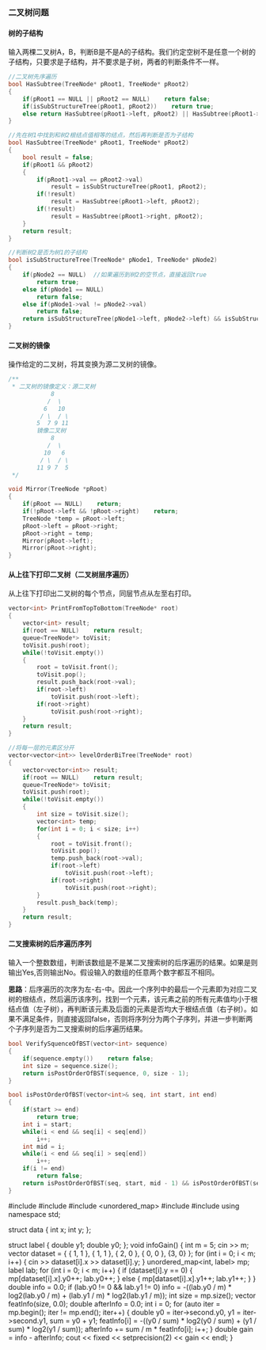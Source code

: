 ### 二叉树问题

#### 树的子结构
输入两棵二叉树A，B，判断B是不是A的子结构。我们约定空树不是任意一个树的子结构，只要求是子结构，并不要求是子树，两者的判断条件不一样。
```cpp
//二叉树先序遍历
bool HasSubtree(TreeNode* pRoot1, TreeNode* pRoot2)
{
    if(pRoot1 == NULL || pRoot2 == NULL)    return false;
    if(isSubStructureTree(pRoot1, pRoot2))    return true;
    else return HasSubtree(pRoot1->left, pRoot2) || HasSubtree(pRoot1->right, pRoot2);
}

//先在树1中找到和树2根结点值相等的结点，然后再判断是否为子结构
bool HasSubtree(TreeNode* pRoot1, TreeNode* pRoot2)
{
    bool result = false;
    if(pRoot1 && pRoot2)
    {
        if(pRoot1->val == pRoot2->val)
            result = isSubStructureTree(pRoot1, pRoot2);
        if(!result)
            result = HasSubtree(pRoot1->left, pRoot2);
        if(!result)
            result = HasSubtree(pRoot1->right, pRoot2);
    }
    return result;
}

//判断树2是否为树1的子结构
bool isSubStructureTree(TreeNode* pNode1, TreeNode* pNode2)
{
    if(pNode2 == NULL)  //如果遍历到树2的空节点，直接返回true
        return true;
    else if(pNode1 == NULL)
        return false;
    else if(pNode1->val != pNode2->val)
        return false;
    return isSubStructureTree(pNode1->left, pNode2->left) && isSubStructureTree(pNode1->right, pNode2->right);
}
```

#### 二叉树的镜像
操作给定的二叉树，将其变换为源二叉树的镜像。

```cpp
/**
 * 二叉树的镜像定义：源二叉树   
    	    8  
    	   /  \  
    	  6   10  
    	 / \  / \
    	5  7 9 11
    	镜像二叉树
    	    8
    	   /  \
    	  10   6
    	 / \  / \
    	11 9 7  5 
 */

void Mirror(TreeNode *pRoot) 
{
    if(pRoot == NULL)    return;
    if(!pRoot->left && !pRoot->right)    return;
    TreeNode *temp = pRoot->left;
    pRoot->left = pRoot->right;
    pRoot->right = temp;
    Mirror(pRoot->left);
    Mirror(pRoot->right);
}
```

#### 从上往下打印二叉树（二叉树层序遍历）
从上往下打印出二叉树的每个节点，同层节点从左至右打印。
```cpp
vector<int> PrintFromTopToBottom(TreeNode* root) 
{
    vector<int> result;
    if(root == NULL)    return result;
    queue<TreeNode*> toVisit;
    toVisit.push(root);
    while(!toVisit.empty())
    {
        root = toVisit.front();
        toVisit.pop();
        result.push_back(root->val);
        if(root->left)
            toVisit.push(root->left);
        if(root->right)
            toVisit.push(root->right);
    }
    return result;
}

//将每一层的元素区分开
vector<vector<int>> levelOrderBiTree(TreeNode* root)
{
    vector<vector<int>> result;
    if(root == NULL)    return result;
    queue<TreeNode*> toVisit;
    toVisit.push(root);
    while(!toVisit.empty())
    {
        int size = toVisit.size();
        vector<int> temp;
        for(int i = 0; i < size; i++)
        {
            root = toVisit.front();
            toVisit.pop();
            temp.push_back(root->val);
            if(root->left)
                toVisit.push(root->left);
            if(root->right)
                toVisit.push(root->right);
        }
        result.push_back(temp);
    }
    return result;
}
```

#### 二叉搜索树的后序遍历序列
输入一个整数数组，判断该数组是不是某二叉搜索树的后序遍历的结果。如果是则输出Yes,否则输出No。假设输入的数组的任意两个数字都互不相同。

**思路**：后序遍历的次序为左-右-中。因此一个序列中的最后一个元素即为对应二叉树的根结点，然后遍历该序列，找到一个元素，该元素之前的所有元素值均小于根结点值（左子树），再判断该元素及后面的元素是否均大于根结点值（右子树）。如果不满足条件，则直接返回false，否则将序列分为两个子序列，并进一步判断两个子序列是否为二叉搜索树的后序遍历结果。
```cpp
bool VerifySquenceOfBST(vector<int> sequence) 
{
    if(sequence.empty())    return false;
    int size = sequence.size();
    return isPostOrderOfBST(sequence, 0, size - 1);
}

bool isPostOrderOfBST(vector<int>& seq, int start, int end)
{
    if(start >= end)
        return true;
    int i = start;
    while(i < end && seq[i] < seq[end])
        i++;
    int mid = i;
    while(i < end && seq[i] > seq[end])
        i++;
    if(i != end)
        return false;
    return isPostOrderOfBST(seq, start, mid - 1) && isPostOrderOfBST(seq, mid, end - 1);
}
```

#include <iostream>
#include <vector>
#include <unordered_map>
#include <cmath>
#include <iomanip>
using namespace std;

struct data
{
    int x;
    int y;
};

struct label
{
    double y1;
    double y0;
};
void infoGain()
{
    int m = 5;
    cin >> m;
    vector<data> dataset = { { 1, 1 }, { 1, 1 }, { 2, 0 }, { 0, 0 }, {3, 0} };
    for (int i = 0; i < m; i++)
    {
        cin >> dataset[i].x >> dataset[i].y;
    }
    unordered_map<int, label> mp;
    label lab;
    for (int i = 0; i < m; i++)
    {
        if (dataset[i].y == 0)
        {
            mp[dataset[i].x].y0++;
            lab.y0++;
        }
        else
        {
            mp[dataset[i].x].y1++;
            lab.y1++;
        }
    }
    double info = 0.0;
    if (lab.y0 != 0 && lab.y1 != 0)
        info = -((lab.y0 / m) * log2(lab.y0 / m) + (lab.y1 / m) * log2(lab.y1 / m));
    int size = mp.size();
    vector<double> featInfo(size, 0.0);
    double afterInfo = 0.0;
    int i = 0;
    for (auto iter = mp.begin(); iter != mp.end(); iter++)
    {
        double y0 = iter->second.y0, y1 = iter->second.y1, sum = y0 + y1;
        featInfo[i] = -((y0 / sum) * log2(y0 / sum) + (y1 / sum) * log2(y1 / sum));
        afterInfo += sum / m * featInfo[i];
        i++;
    }
    double gain = info - afterInfo;
    cout << fixed << setprecision(2) << gain << endl;
}